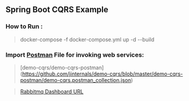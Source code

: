 ## Spring Boot CQRS Example


### How to Run :
> docker-compose -f docker-compose.yml up -d --build

### Import [Postman](https://chrome.google.com/webstore/detail/postman/fhbjgbiflinjbdggehcddcbncdddomop?hl=en) File for invoking web services:

> [demo-cqrs/demo-cqrs-postman] (https://github.com/jinternals/demo-cqrs/blob/master/demo-cqrs-postman/demo-cqrs.postman_collection.json)

> [Rabbitmq Dashboard URL](http://localhost:15672/#/)
